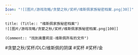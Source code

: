 ```yaml
---
Icon: "![[图片/游戏攻略/贪婪之秋/奖杯/维斯佩家族秘密档案.png|30]]"
---
```

```ad-common-gold-trophy
title: (Title:: "维斯佩家族秘密档案")
![[图片/游戏攻略/贪婪之秋/奖杯/维斯佩家族秘密档案.png|100]]

(Comment:: "找到奥蕾莉亚·维斯佩所有的文件")
```

#贪婪之秋/奖杯/DLC/维斯佩的阴谋 #奖杯 #奖杯/金
